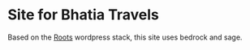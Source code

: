 # Site for Bhatia Travels

Based on the [Roots](https://roots.io) wordpress stack, this site uses bedrock and sage.
